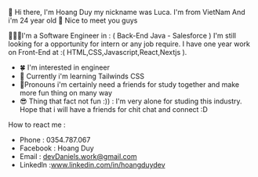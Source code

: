🙌 Hi there, I'm Hoang Duy my nickname was Luca.
I'm from VietNam
And i'm 24 year old 🥴
Nice to meet you guys

🧑🏻‍💻I'm a Software Engineer in : ( Back-End Java - Salesforce ) 
I'm still looking for a opportunity for intern or any job require. I have one year work on Front-End at :( HTML,CSS,Javascript,React,Nextjs ).

- 🍀 I'm interested in engineer
- 🌝 Currently i'm learning Tailwinds CSS
- 🍃Pronouns i'm certainly need a friends for study together and make more fun thing on many way
- 😎 Thing that fact not fun :)) : I'm very alone for studing this industry. Hope that i will have a friends for chit chat and connect :D

How to react me : 
  - Phone : 0354.787.067
  - Facebook : Hoang Duy
  - Email : devDaniels.work@gmail.com
  - Linkedln :www.linkedin.com/in/hoangduydev

